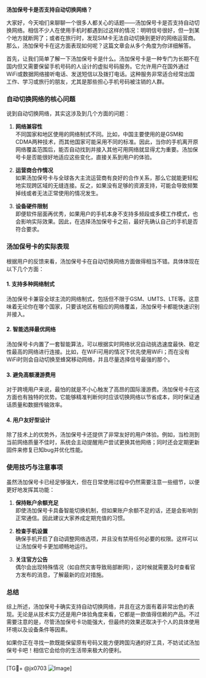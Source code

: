 **汤加保号卡是否支持自动切换网络？**

大家好，今天咱们来聊聊一个很多人都关心的话题——汤加保号卡是否支持自动切换网络。相信不少人在使用手机时都遇到过这样的情况：明明信号很好，但一到某个地方就断网了；或者在旅行时，发现SIM卡无法自动切换到更好的网络运营商。那么，汤加保号卡在这方面表现如何呢？这篇文章会从多个角度为你详细解答。

首先，让我们简单了解一下汤加保号卡是什么。汤加保号卡是一种专门为长期不在国内但又需要保留手机号码的人设计的虚拟号码服务。它允许用户在国外通过WiFi或数据网络接听电话、发送短信以及拨打电话。这种服务非常适合经常出国工作、学习或旅行的朋友，尤其是那些担心手机号码被注销的人群。

### 自动切换网络的核心问题

说到自动切换网络，其实这涉及到几个方面的问题：

1. **网络兼容性**  
   不同国家和地区使用的网络制式不同。比如，中国主要使用的是GSM和CDMA两种技术，而其他国家可能采用不同的标准。因此，当你的手机离开原网络覆盖范围后，能否自动找到并接入其他可用网络就显得尤为重要。汤加保号卡是否能很好地适应这些变化，直接关系到用户的体验。

2. **运营商合作情况**  
   如果汤加保号卡与全球各大主流运营商有良好的合作关系，那么它就能更轻松地实现跨区域的无缝连接。反之，如果没有足够的资源支持，可能会导致频繁掉线或者无法正常使用的情况发生。

3. **设备硬件限制**  
   即便软件层面再优秀，如果用户的手机本身不支持多频段或多模工作模式，也会影响实际效果。因此，在选择汤加保号卡之前，最好先确认自己的手机是否符合要求。

### 汤加保号卡的实际表现

根据用户的反馈来看，汤加保号卡在自动切换网络方面做得相当不错。具体体现在以下几个方面：

#### 1. 支持多种网络制式  
汤加保号卡兼容全球主流的网络制式，包括但不限于GSM、UMTS、LTE等。这意味着无论你在哪个国家，只要该地区有相应的网络覆盖，汤加保号卡都能快速识别并接入。

#### 2. 智能选择最优网络  
汤加保号卡内置了一套智能算法，可以根据实时网络状况自动挑选速度最快、稳定性最高的网络进行连接。比如，在WiFi可用的情况下优先使用WiFi；而在没有WiFi时则会自动切换至蜂窝移动网络，并且尽量选择信号最强的那个。

#### 3. 避免高额漫游费用  
对于跨境用户来说，最怕的就是不小心触发了高昂的国际漫游费。汤加保号卡在这方面也有独特的优势。它能够精准判断何时应该切换网络以节省成本，同时保证通话质量和数据传输效率。

#### 4. 用户友好型设计  
除了技术上的优势外，汤加保号卡还提供了非常友好的用户体验。例如，当检测到当前网络质量不佳时，系统会主动提醒用户尝试更换其他网络；同时还会定期更新固件来修复已知bug并优化性能。

### 使用技巧与注意事项

虽然汤加保号卡已经足够强大，但在日常使用过程中仍然需要注意一些细节，以便更好地发挥其功能：

1. **保持账户余额充足**  
   即使汤加保号卡具备智能切换机制，但如果账户余额不足的话，还是会影响到正常通信。因此建议大家养成定期充值的习惯。

2. **检查手机设置**  
   确保手机开启了自动调整网络选项，并且没有禁用任何必要的权限。这样可以让汤加保号卡更加顺畅地运行。

3. **关注官方公告**  
   偶尔会出现特殊情况（如自然灾害导致局部断网），这时候就需要及时查看官方发布的消息，了解最新的应对措施。

### 总结

综上所述，汤加保号卡确实支持自动切换网络，并且在这方面有着非常出色的表现。无论是从技术实力还是用户体验角度来看，它都是一款值得信赖的产品。不过需要注意的是，尽管汤加保号卡功能强大，但最终的效果还取决于个人的具体使用环境以及设备条件等因素。

如果你正在寻找一款既能保留原有号码又能方便跨国沟通的好工具，不妨试试汤加保号卡吧！相信它会给你的生活带来极大的便利。

---

[TG💪+ @jx0703 ![Image](https://github.com/user-attachments/assets/dbca1d08-cadb-493c-b0ec-ad6f7a83f270)]